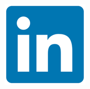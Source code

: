 
<a href="https://www.linkedin.com/in/solveig-rebnord-68b9a3190/" target="_blank" ><img src="https://github.com/devicons/devicon/blob/master/icons/linkedin/linkedin-original.svg"></a>
